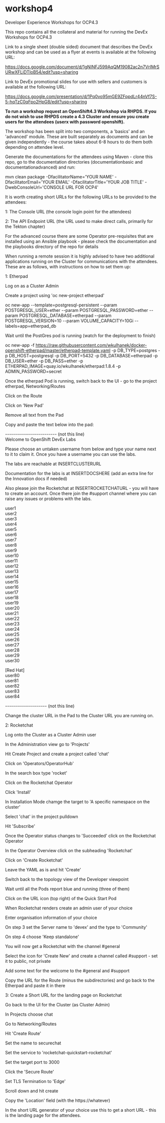 # workshop4
Developer Experience Workshops for OCP4.3

This repo contains all the collateral and material for running the DevEx Workshops for OCP4.3

Link to a single sheet (double sided) document that describes the DevEx workshop and can be used as a flyer at events is available at the following URL:

https://docs.google.com/document/d/1gNINFJ599AqQM19082ac2n7VrIMrSURwXFLiDTIoB54/edit?usp=sharing

Link to DevEx promotional slides for use with sellers and customers is available at the following URL:

https://docs.google.com/presentation/d/1Pq0vo95mGE9ZFppdLr44nVf7S-5-hqTzC0qFpo2HpG8/edit?usp=sharing

**To run a workshop request an OpenShift4.3 Workshop via RHPDS. If you do not wish to use RHPDS create a 4.3 Cluster and ensure you create users for the attendees (userx with password openshift).**

The workshop has been split into two components, a 'basics' and an 'advanced' module. These are built separately as documents and can be given independently - the course takes about 6-8 hours to do them both depending on attendee level.

Generate the documentations for the attendees using Maven - clone this repo, go to the documentation directories (documentationbasic and documentationadvanced) and run:

mvn clean package -DfacilitatorName='YOUR NAME' -DfacilitatorEmail='YOUR EMAIL' -DfacilitatorTitle='YOUR JOB TITLE' -DwebConsoleUrl='CONSOLE URL FOR OCP4'

It is worth creating short URLs for the following URLs to be provided to the attendees:

1: The Console URL (the console login point for the attendees)

2: The API Endpoint URL (the URL used to make direct calls, primarily for the Tekton chapter)

For the advanced course there are some Operator pre-requisites that are installed using an Ansible playbook - please check the documentation and the playbooks directory of the repo for details

When running a remote session it is highly advised to have two additional applications running on the Cluster for communications with the attendees. These are as follows, with instructions on how to set them up:

1: Etherpad

Log on as a Cluster Admin

Create a project using 'oc new-project etherpad'

oc new-app --template=postgresql-persistent --param POSTGRESQL_USER=ether --param POSTGRESQL_PASSWORD=ether --param POSTGRESQL_DATABASE=etherpad --param POSTGRESQL_VERSION=10 --param VOLUME_CAPACITY=10Gi --labels=app=etherpad_db

Wait until the PostGres pod is running (watch for the deployment to finish)

oc new-app -f https://raw.githubusercontent.com/wkulhanek/docker-openshift-etherpad/master/etherpad-template.yaml -p DB_TYPE=postgres -p DB_HOST=postgresql -p DB_PORT=5432 -p DB_DATABASE=etherpad -p DB_USER=ether -p DB_PASS=ether -p ETHERPAD_IMAGE=quay.io/wkulhanek/etherpad:1.8.4 -p ADMIN_PASSWORD=secret

Once the etherpad Pod is running, switch back to the UI - go to the project etherpad, Networking/Routes

Click on the Route

Click on 'New Pad'

Remove all text from the Pad

Copy and paste the text below into the pad:

-------------------------- (not this line)  
Welcome to OpenShift DevEx Labs

Please choose an untaken username from below and type your name next to it to claim it. Once you have a username you can use the labs.

The labs are reachable at INSERTCLUSTERURL

Documentation for the labs is at INSERTDOCSHERE (add an extra line for the Innovation docs if needed)

Also please join the Rocketchat at INSERTROCKETCHATURL - you will have to create an account. Once there join the #support channel where you can raise any issues or problems with the labs.

user1  
user2  
user3  
user4  
user5  
user6  
user7  
user8  
user9  
user10  
user11  
user12  
user13  
user14  
user15  
user16  
user17  
user18  
user19  
user20  
user21  
user22  
user23  
user24  
user25  
user26  
user27  
user28  
user29  
user30  

[Red Hat]  
user80  
user81  
user82  
user83  
user84  

--------------------- (not this line)

Change the cluster URL in the Pad to the Cluster URL you are running on.

2: Rocketchat

Log onto the Cluster as a Cluster Admin user

In the Administration view go to 'Projects'

Hit Create Project and create a project called 'chat'

Click on 'Operators/OperatorHub'

In the search box type 'rocket'

Click on the Rocketchat Operator

Click 'Install'

In Installation Mode chamge the target to 'A specific namespace on the cluster'

Select 'chat' in the project pulldown

Hit 'Subscribe'

Once the Operator status changes to 'Succeeded' click on the Rocketchat Operator

In the Operator Overview click on the subheading 'Rocketchat'

Click on 'Create Rocketchat'

Leave the YAML as is and hit 'Create'

Switch back to the topology view of the Developer viewpoint

Wait until all the Pods report blue and running (three of them)

Click on the URL icon (top right) of the Quick Start Pod

When Rocketchat renders create an admin user of your choice

Enter organisation information of your choice

On step 3 set the Server name to 'devex' and the type to 'Community'

On step 4 choose 'Keep standalone'

You will now get a Rocketchat with the channel #general

Select the icon for 'Create New' and create a channel called #support - set it to public, not private

Add some text for the welcome to the #general and #support

Copy the URL for the Route (minus the subdirectories) and go back to the Etherpad and paste it in there

3: Create a Short URL for the landing page on Rocketchat

Go back to the UI for the Cluster (as Cluster Admin)

In Projects choose chat

Go to Networking/Routes

Hit 'Create Route'

Set the name to securechat

Set the service to 'rocketchat-quickstart-rocketchat'

Set the target port to 3000

Click the 'Secure Route'

Set TLS Termination to 'Edge'

Scroll down and hit create

Copy the 'Location' field (with the https://whatever)

In the short URL generator of your choice use this to get a short URL - this is the landing page for the attendees.
